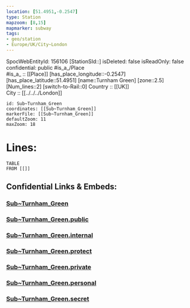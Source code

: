 ```yaml
---
location: [51.4951,-0.2547] 
type: Station 
mapzoom: [8,15] 
mapmarker: subway 
tags:
- geo/station
- Europe/UK/City~London
---
```

SpocWebEntityId: 156106
[StationSId::] 
isDeleted: false
isReadOnly: false
confidential: public
#is_a_/Place  
#is_a_ :: [[Place]] 
[has_place_longitude::-0.2547] 
[has_place_latitude::51.4951] 
[name::Turnham Green] 
[zone::2.5] 
[Num_lines::2] 
[switch-to-Rail::0] 
Country :: [[UK]]  
City :: [[../../../London]]  


```leaflet
id: Sub~Turnham_Green
coordinates: [[Sub~Turnham_Green]] 
markerFile: [[Sub~Turnham_Green]] 
defaultZoom: 11 
maxZoom: 18
```


# Lines: 
```dataview
TABLE 
FROM [[]] 
```


## Confidential Links & Embeds: 

### [Sub~Turnham_Green](/_Standards/Earth/Continent/Europe/Europe~North/UK/England/Regions~England/London,Greater/cities~GreaterLondon/Underground/Station/Sub~Turnham_Green.md) 

### [Sub~Turnham_Green.public](/_public/Earth/Continent/Europe/Europe~North/UK/England/Regions~England/London,Greater/cities~GreaterLondon/Underground/Station/Sub~Turnham_Green.public.md) 

### [Sub~Turnham_Green.internal](/_internal/Earth/Continent/Europe/Europe~North/UK/England/Regions~England/London,Greater/cities~GreaterLondon/Underground/Station/Sub~Turnham_Green.internal.md) 

### [Sub~Turnham_Green.protect](/_protect/Earth/Continent/Europe/Europe~North/UK/England/Regions~England/London,Greater/cities~GreaterLondon/Underground/Station/Sub~Turnham_Green.protect.md) 

### [Sub~Turnham_Green.private](/_private/Earth/Continent/Europe/Europe~North/UK/England/Regions~England/London,Greater/cities~GreaterLondon/Underground/Station/Sub~Turnham_Green.private.md) 

### [Sub~Turnham_Green.personal](/_personal/Earth/Continent/Europe/Europe~North/UK/England/Regions~England/London,Greater/cities~GreaterLondon/Underground/Station/Sub~Turnham_Green.personal.md) 

### [Sub~Turnham_Green.secret](/_secret/Earth/Continent/Europe/Europe~North/UK/England/Regions~England/London,Greater/cities~GreaterLondon/Underground/Station/Sub~Turnham_Green.secret.md)

